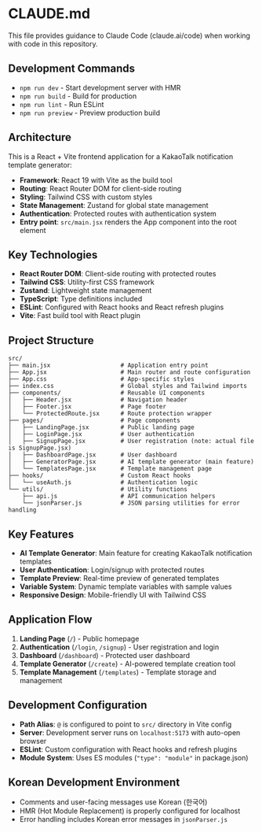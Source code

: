 # CLAUDE.md

This file provides guidance to Claude Code (claude.ai/code) when working with code in this repository.

## Development Commands

- `npm run dev` - Start development server with HMR
- `npm run build` - Build for production
- `npm run lint` - Run ESLint
- `npm run preview` - Preview production build

## Architecture

This is a React + Vite frontend application for a KakaoTalk notification template generator:

- **Framework**: React 19 with Vite as the build tool
- **Routing**: React Router DOM for client-side routing
- **Styling**: Tailwind CSS with custom styles
- **State Management**: Zustand for global state management
- **Authentication**: Protected routes with authentication system
- **Entry point**: `src/main.jsx` renders the App component into the root element

## Key Technologies

- **React Router DOM**: Client-side routing with protected routes
- **Tailwind CSS**: Utility-first CSS framework
- **Zustand**: Lightweight state management
- **TypeScript**: Type definitions included
- **ESLint**: Configured with React hooks and React refresh plugins
- **Vite**: Fast build tool with React plugin

## Project Structure

```
src/
├── main.jsx                    # Application entry point
├── App.jsx                     # Main router and route configuration
├── App.css                     # App-specific styles
├── index.css                   # Global styles and Tailwind imports
├── components/                 # Reusable UI components
│   ├── Header.jsx              # Navigation header
│   ├── Footer.jsx              # Page footer
│   └── ProtectedRoute.jsx      # Route protection wrapper
├── pages/                      # Page components
│   ├── LandingPage.jsx         # Public landing page
│   ├── LoginPage.jsx           # User authentication
│   ├── SignupPage.jsx          # User registration (note: actual file is SignupPage.jsx)
│   ├── DashboardPage.jsx       # User dashboard
│   ├── GeneratorPage.jsx       # AI template generator (main feature)
│   └── TemplatesPage.jsx       # Template management page
├── hooks/                      # Custom React hooks
│   └── useAuth.js              # Authentication logic
└── utils/                      # Utility functions
    ├── api.js                  # API communication helpers
    └── jsonParser.js           # JSON parsing utilities for error handling
```

## Key Features

- **AI Template Generator**: Main feature for creating KakaoTalk notification templates
- **User Authentication**: Login/signup with protected routes
- **Template Preview**: Real-time preview of generated templates
- **Variable System**: Dynamic template variables with sample values
- **Responsive Design**: Mobile-friendly UI with Tailwind CSS

## Application Flow

1. **Landing Page** (`/`) - Public homepage
2. **Authentication** (`/login`, `/signup`) - User registration and login
3. **Dashboard** (`/dashboard`) - Protected user dashboard
4. **Template Generator** (`/create`) - AI-powered template creation tool
5. **Template Management** (`/templates`) - Template storage and management

## Development Configuration

- **Path Alias**: `@` is configured to point to `src/` directory in Vite config
- **Server**: Development server runs on `localhost:5173` with auto-open browser
- **ESLint**: Custom configuration with React hooks and refresh plugins
- **Module System**: Uses ES modules (`"type": "module"` in package.json)

## Korean Development Environment

- Comments and user-facing messages use Korean (한국어)
- HMR (Hot Module Replacement) is properly configured for localhost
- Error handling includes Korean error messages in `jsonParser.js`